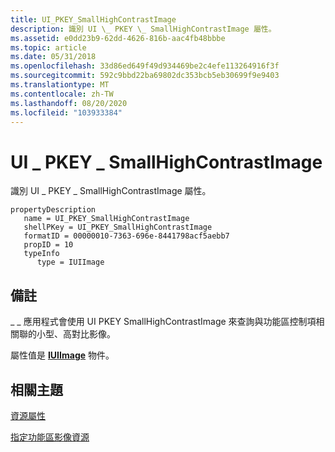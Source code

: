 ```yaml
---
title: UI_PKEY_SmallHighContrastImage
description: 識別 UI \_ PKEY \_ SmallHighContrastImage 屬性。
ms.assetid: e0dd23b9-62dd-4626-816b-aac4fb48bbbe
ms.topic: article
ms.date: 05/31/2018
ms.openlocfilehash: 33d86ed649f49d934469be2c4efe113264916f3f
ms.sourcegitcommit: 592c9bbd22ba69802dc353bcb5eb30699f9e9403
ms.translationtype: MT
ms.contentlocale: zh-TW
ms.lasthandoff: 08/20/2020
ms.locfileid: "103933384"
---
```

# <a name="ui_pkey_smallhighcontrastimage"></a>UI \_ PKEY \_ SmallHighContrastImage

識別 UI \_ PKEY \_ SmallHighContrastImage 屬性。

```
propertyDescription
   name = UI_PKEY_SmallHighContrastImage
   shellPKey = UI_PKEY_SmallHighContrastImage
   formatID = 00000010-7363-696e-8441798acf5aebb7
   propID = 10
   typeInfo
      type = IUIImage
```

## <a name="remarks"></a>備註

\_ \_ 應用程式會使用 UI PKEY SmallHighContrastImage 來查詢與功能區控制項相關聯的小型、高對比影像。

屬性值是 [**IUIImage**](/windows/desktop/api/uiribbon/nn-uiribbon-iuiimage) 物件。

## <a name="related-topics"></a>相關主題

<dl> <dt>

[資源屬性](windowsribbon-reference-properties-resource.md)
</dt> <dt>

[指定功能區影像資源](windowsribbon-imageformats.md)
</dt> </dl>

 

 